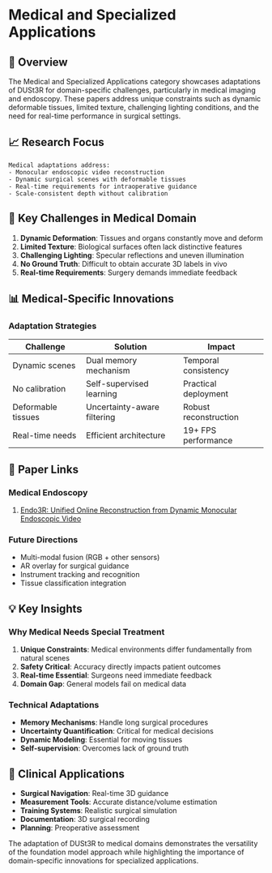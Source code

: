 # Medical and Specialized Applications

## 🏥 Overview

The Medical and Specialized Applications category showcases adaptations of DUSt3R for domain-specific challenges, particularly in medical imaging and endoscopy. These papers address unique constraints such as dynamic deformable tissues, limited texture, challenging lighting conditions, and the need for real-time performance in surgical settings.

## 📈 Research Focus

```
Medical adaptations address:
- Monocular endoscopic video reconstruction
- Dynamic surgical scenes with deformable tissues
- Real-time requirements for intraoperative guidance
- Scale-consistent depth without calibration
```

## 🎯 Key Challenges in Medical Domain

1. **Dynamic Deformation**: Tissues and organs constantly move and deform
2. **Limited Texture**: Biological surfaces often lack distinctive features
3. **Challenging Lighting**: Specular reflections and uneven illumination
4. **No Ground Truth**: Difficult to obtain accurate 3D labels in vivo
5. **Real-time Requirements**: Surgery demands immediate feedback

## 📊 Medical-Specific Innovations

### Adaptation Strategies
| Challenge | Solution | Impact |
|-----------|----------|---------|
| Dynamic scenes | Dual memory mechanism | Temporal consistency |
| No calibration | Self-supervised learning | Practical deployment |
| Deformable tissues | Uncertainty-aware filtering | Robust reconstruction |
| Real-time needs | Efficient architecture | 19+ FPS performance |

## 🔗 Paper Links

### Medical Endoscopy
1. [Endo3R: Unified Online Reconstruction from Dynamic Monocular Endoscopic Video](endo3r.md)

### Future Directions
- Multi-modal fusion (RGB + other sensors)
- AR overlay for surgical guidance
- Instrument tracking and recognition
- Tissue classification integration

## 💡 Key Insights

### Why Medical Needs Special Treatment
1. **Unique Constraints**: Medical environments differ fundamentally from natural scenes
2. **Safety Critical**: Accuracy directly impacts patient outcomes
3. **Real-time Essential**: Surgeons need immediate feedback
4. **Domain Gap**: General models fail on medical data

### Technical Adaptations
- **Memory Mechanisms**: Handle long surgical procedures
- **Uncertainty Quantification**: Critical for medical decisions
- **Dynamic Modeling**: Essential for moving tissues
- **Self-supervision**: Overcomes lack of ground truth

## 🚀 Clinical Applications

- **Surgical Navigation**: Real-time 3D guidance
- **Measurement Tools**: Accurate distance/volume estimation
- **Training Systems**: Realistic surgical simulation
- **Documentation**: 3D surgical recording
- **Planning**: Preoperative assessment

The adaptation of DUSt3R to medical domains demonstrates the versatility of the foundation model approach while highlighting the importance of domain-specific innovations for specialized applications.